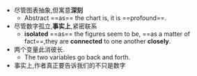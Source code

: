- 尽管图表抽象,但寓意**深刻**
	- Abstract ==as== the chart is, it is ==profound==.
- 尽管数字孤立,**事实上**,紧密联系
	- **isolated** ==as== the figures seem to be, ==as a matter of fact==,they are **connected** to one another **closely**.
- 两个变量此消彼长.
	- The two variables go back and forth.
- 事实上,作者真正要告诉我们的不只是数字